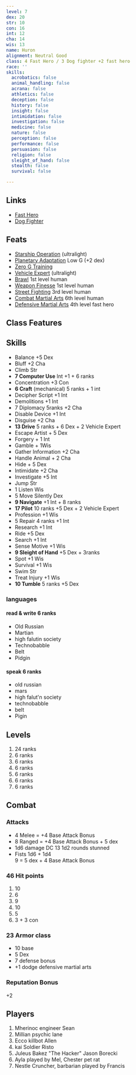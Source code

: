 ```yaml
---
level: 7
dex: 20
str: 10
con: 16
int: 12
cha: 14
wis: 13
name: Huron
alignment: Neutral Good
class: 4 Fast Hero / 3 Dog fighter +2 fast hero
race: ''
skills:
  acrobatics: false
  animal_handling: false
  acrana: false
  athletics: false
  deception: false
  history: false
  insight: false
  intimidation: false
  investigation: false
  medicine: false
  nature: false
  perception: false
  performance: false
  persuasion: false
  religion: false
  sleight_of_hand: false
  stealth: false
  survival: false

---
```

## Links

* [Fast Hero](http://spellbooksoftware.com/d20mrsd/fasthero.html)
* [Dog Fighter](http://spellbooksoftware.com/d20mrsd/futuredogfight.html)

## Feats

* [Starship Operation](http://spellbooksoftware.com/d20mrsd/futurefeats.html#soperation) (ultralight)
* [Planetary Adaptation](http://spellbooksoftware.com/d20mrsd/futurefeats.html#adaptation) Low G (+2 dex)
* [Zero G Training](http://spellbooksoftware.com/d20mrsd/futurefeats.html#zerog)
* [Vehicle Expert](http://spellbooksoftware.com/d20mrsd/featorder.html#vehicleexpert) (ultralight)
* [Brawl](http://spellbooksoftware.com/d20mrsd/featorder.html#brawl) 1st level human
* [Weapon Finesse](http://spellbooksoftware.com/d20mrsd/featorder.html#weaponfinesse) 1st level human
* [Street Fighting](http://spellbooksoftware.com/d20mrsd/featorder.html#streetfighting) 3rd level human
* [Combat Martial Arts](http://spellbooksoftware.com/d20mrsd/featorder.html#combatmartial) 6th level human
* [Defensive Martial Arts](http://spellbooksoftware.com/d20mrsd/featorder.html#defensivemartial) 4th level fast hero

## Class Features

## Skills

* Balance +5 Dex
* Bluff +2 Cha
* Climb Str
* **7 Computer Use** Int +1 + 6 ranks
* Concentration +3 Con
* **6 Craft** (mechanical) 5 ranks + 1 int
* Decipher Script +1 Int
* Demolitions +1 Int
* 7 Diplomacy 5ranks +2 Cha
* Disable Device +1 Int
* Disguise +2 Cha
* **13 Drive** 5 ranks + 6 Dex + 2 Vehicle Expert
* Escape Artist + 5 Dex
* Forgery + 1 Int
* Gamble + 1Wis
* Gather Information +2 Cha
* Handle Animal + 2 Cha
* Hide + 5 Dex
* Intimidate +2 Cha
* Investigate +5 Int
* Jump Str
* 1 Listen Wis
* 5 Move Silently Dex
* **9 Navigate** +1 Int + 8 ranks
* **17 Pilot** 10 ranks +5 Dex + 2 Vehicle Expert
* Profession +1 Wis
* 5 Repair 4 ranks +1 Int
* Research +1 Int
* Ride +5 Dex
* Search +1 Int
* Sense Motive +1 Wis
* **9 Sleight of Hand** +5 Dex + 3ranks
* Spot +1 Wis
* Survival +1 Wis
* Swim Str
* Treat Injury +1 Wis
* **10 Tumble** 5 ranks +5 Dex

### languages

#### read & write 6 ranks

* Old Russian
* Martian
* high falutin society
* Technobabble
* Belt
* Pidgin

#### speak 6 ranks

* old russian
* mars
* high falut'n society
* technobabble
* belt
* Pigin

## Levels

1. 24 ranks
2. 6 ranks
3. 6 ranks
4. 6 ranks
5. 6 ranks
6. 6 ranks
7. 6 ranks

## Combat

### Attacks

* 4 Melee = +4 Base Attack Bonus
* 8 Ranged = +4 Base  Attack Bonus + 5 dex
* 1d6 damage DC 13 1d2 rounds stunned
* Fists 1d6 + 1d4  
  9 = 5 dex + 4 Base Attack Bonus

### 46 Hit points

1. 10
2. 6
3. 9
4. 10
5. 5
6. 3 + 3 con

### 23 Armor class

* 10 base
* 5 Dex
* 7 defense bonus
* +1 dodge defensive martial arts

### Reputation Bonus

\+2

## Players

1. Mherinoc engineer Sean
2. Millian psychic lane
3. Ecco killbot Allen
4. kai Soldier Risto
5. Juleus Bakez "The Hacker" Jason Borecki
6. Ayla played by Mel, Chester pet rat
7. Nestle Cruncher, barbarian played by Francis